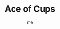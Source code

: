---
# basics
title     		 : "Ace of Cups"
token					 : 'cups-01'
card_type			 : '' # major, minor, court
layout				 : "tarot-card"
author    		 : 'me'
one_liner 		 : "Intuition, spirituality, affection, motivation"
alt_names			 : ['Joy']
images				 : ['/assets/images/tarot/rws/rw-cups-01.jpg']
keywords			 : ['intuition', 'spirituality', 'affection', 'motivation']
url						 : 'tarot/cards/cups-01'
aliases				 : ['cups-ace']

meaning_light  : "Trusting your feelings. Opening yourself to spirit. Accepting and returning affection. Getting in touch with what motivates you. Taking advantage of an opportunity to express love to others. Listening to the still, small voice."

meaning_shadow : "Hiding your feelings. Spurning an opportunity to love or be loved. Numbing yourself to spiritual yearnings. Rejecting the counsel of your heart. Becoming a puppet of your own emotions. Indulging in hysteria or obsession."

# more detail
correspondence_planet 			: ""
correspondence_astrological : "Cancer, Scorpio, Pisces"
correspondence_affirmation  : "I listen to the counsel of my heart."
correspondence_story 				: "The Main Character meets a love interest or discovers his or her true calling."

advice_relationships 	 : "This is an opportunity to set logic aside and allow actions to be guided by feelings alone. Irrational? Perhaps. But in certain matters, logic does not apply. Be romantic. Be spiritual. This moment is a chance to see romance as an expression of spirituality, and vice-versa."

advice_work 					 : "How fulfilling is your work? If you’re going through the motions, this card challenges you to get back in touch with what delights you. Find a way to integrate your labor with your dreams. If you’re already fulfilled, watch for an opportunity to take your satisfaction to the next level."

advice_spirituality 	 : "On rare occasions, Heaven opens, and the Hand of God offers us the opportunity to experience unexpected spiritual highs. Pay close attention to the events around you; one is a seed—an opportunity to be uniquely and totally immersed in the work and power of Spirit."

advice_personal_growth : "How comfortable are you with expressions of emotion? Of faith? This card challenges you to be more open with both. A centered person freely shares what he or she feels, and a truly spiritual person can share his or her faith in natural, non-aggressive ways. Give both a try."

advice_fortune_telling : "Romance is in the cards! A new relationship or marriage is just around the corner. Prayers are answered."

questions	: ["When you see the Ace, what’s your first impression? What will the cup contain? What actions are you expected to take?", "What might your spiritual quest be? What hidden truths should you pursue?", "What am I feeling right now?", "How would I go about opening myself to spiritual guidance?", "What motivates me the most—pleasure or pain? Why?"]

# referenced in the symbols.toml data file
symbols	  : ['1', 'cups', 'ace', 'hand-of-god', 'holy-grail']

# metadata
suppress_topnav : true
related_cards 	: []

---